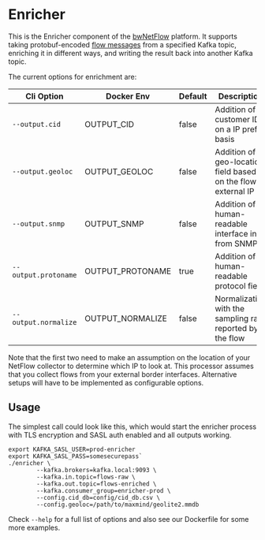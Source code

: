 # Enricher

This is the Enricher component of the [bwNetFlow][bwNetFlow] platform. It
supports taking protobuf-encoded [flow messages][protobuf] from a specified
Kafka topic, enriching it in different ways, and writing the result back into
another Kafka topic.

The current options for enrichment are:

|   Cli Option | Docker Env | Default | Description |
|---|---|---|---|
| `--output.cid` | OUTPUT_CID | false | Addition of customer IDs on a IP prefix basis |
| `--output.geoloc` | OUTPUT_GEOLOC | false | Addition of a geo-location field based on the flows external IP |
| `--output.snmp` | OUTPUT_SNMP | false | Addition of a human-readable interface info from SNMP |
| `--output.protoname` | OUTPUT_PROTONAME | true | Addition of a human-readable protocol field |
| `--output.normalize` | OUTPUT_NORMALIZE | false | Normalization with the sampling rate reported by the flow |  

Note that the first two need to make an assumption on the location of your
NetFlow collector to determine which IP to look at. This processor assumes that
you collect flows from your external border interfaces. Alternative setups will
have to be implemented as configurable options.

## Usage

The simplest call could look like this, which would start the enricher process
with TLS encryption and SASL auth enabled and all outputs working.

```
export KAFKA_SASL_USER=prod-enricher
export KAFKA_SASL_PASS=somesecurepass`
./enricher \
        --kafka.brokers=kafka.local:9093 \
        --kafka.in.topic=flows-raw \
        --kafka.out.topic=flows-enriched \
        --kafka.consumer_group=enricher-prod \
        --config.cid_db=config/cid_db.csv \
        --config.geoloc=/path/to/maxmind/geolite2.mmdb
```

Check `--help` for a full list of options and also see our Dockerfile for some
more examples.

[bwNetFlow]: https://github.com/bwNetFlow/bwNetFlow
[protobuf]: https://github.com/bwNetFlow/protobuf
